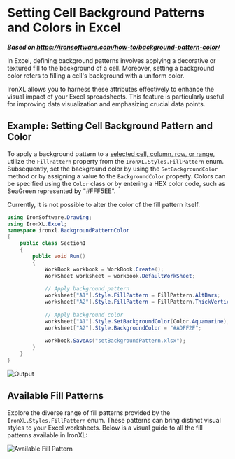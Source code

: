 # Setting Cell Background Patterns and Colors in Excel

***Based on <https://ironsoftware.com/how-to/background-pattern-color/>***


In Excel, defining background patterns involves applying a decorative or textured fill to the background of a cell. Moreover, setting a background color refers to filling a cell's background with a uniform color. 

IronXL allows you to harness these attributes effectively to enhance the visual impact of your Excel spreadsheets. This feature is particularly useful for improving data visualization and emphasizing crucial data points.

## Example: Setting Cell Background Pattern and Color

To apply a background pattern to a [selected cell, column, row, or range](https://ironsoftware.com/csharp/excel/how-to/select-range/), utilize the `FillPattern` property from the `IronXL.Styles.FillPattern` enum. Subsequently, set the background color by using the `SetBackgroundColor` method or by assigning a value to the `BackgroundColor` property. Colors can be specified using the `Color` class or by entering a HEX color code, such as SeaGreen represented by "#FFF5EE".

Currently, it is not possible to alter the color of the fill pattern itself.

```cs
using IronSoftware.Drawing;
using IronXL.Excel;
namespace ironxl.BackgroundPatternColor
{
    public class Section1
    {
        public void Run()
        {
            WorkBook workbook = WorkBook.Create();
            WorkSheet worksheet = workbook.DefaultWorkSheet;
            
            // Apply background pattern
            worksheet["A1"].Style.FillPattern = FillPattern.AltBars;
            worksheet["A2"].Style.FillPattern = FillPattern.ThickVerticalBands;
            
            // Apply background color
            worksheet["A1"].Style.SetBackgroundColor(Color.Aquamarine);
            worksheet["A2"].Style.BackgroundColor = "#ADFF2F";
            
            workbook.SaveAs("setBackgroundPattern.xlsx");
        }
    }
}
```

<div class="content-img-align-center">
    <div class="center-image-wrapper">
         <img src="https://ironsoftware.com/static-assets/excel/how-to/background-pattern-color/background-pattern-color.png" alt="Output" class="img-responsive add-shadow">
    </div>
</div>

## Available Fill Patterns

Explore the diverse range of fill patterns provided by the `IronXL.Styles.FillPattern` enum. These patterns can bring distinct visual styles to your Excel worksheets. Below is a visual guide to all the fill patterns available in IronXL:

<div class="content-img-align-center">
    <div class="center-image-wrapper">
         <img src="https://ironsoftware.com/static-assets/excel/how-to/background-pattern-color/fill-pattern.png" alt="Available Fill Pattern" class="img-responsive add-shadow">
    </div>
</div